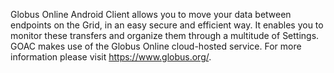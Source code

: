 Globus Online Android Client allows you to move your data between endpoints on the Grid, in an easy secure and efficient way.
It enables you to monitor these transfers and organize them through a multitude of Settings.
GOAC makes use of the Globus Online cloud-hosted service.
For more information please visit  https://www.globus.org/.
